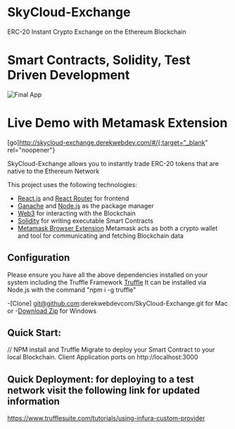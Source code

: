 # SkyCloud-Exchange
ERC-20 Instant Crypto Exchange on the Ethereum Blockchain 
# Smart Contracts, Solidity, Test Driven Development

![Final App](https://github.com/derekwebdevcom/SkyCloud-Exchange/blob/master/sky.gif)

# Live Demo with Metamask Extension

[go]http://skycloud-exchange.derekwebdev.com/#/{:target="_blank" rel="noopener"}

SkyCloud-Exchange allows you to instantly trade ERC-20 tokens that are native to the Ethereum Network 

This project uses the following technologies:

- [React.js](https://reactjs.org) and [React Router](https://reacttraining.com/react-router/) for frontend
- [Ganache](https://www.trufflesuite.com/ganache) and [Node.js](https://nodejs.org/en/) as the package manager
- [Web3](https://web3js.readthedocs.io/en/v1.2.11/) for interacting with the Blockchain
- [Solidity](https://solidity.readthedocs.io/en/v0.7.0/) for writing executable Smart Contracts
- [Metamask Browser Extension](https://metamask.io/) Metamask acts as both a crypto wallet and tool for communicating and fetching Blockchain data


## Configuration

Please ensure you have all the above dependencies installed on your system including the Truffle Framework [Truffle](https://www.trufflesuite.com/)
It can be installed via Node.js with the command "npm i -g truffle"


-[Clone] git@github.com:derekwebdevcom/SkyCloud-Exchange.git for Mac or
-[Download Zip](https://github.com/derekwebdevcom/SkyCloud-Exchange/archive/master.zip) for Windows

## Quick Start:

// NPM install and Truffle Migrate to deploy your Smart Contract to your local Blockchain. Client Application ports on
 http://localhost:3000
 
## Quick Deployment: for deploying to a test network visit the following link for updated information

 https://www.trufflesuite.com/tutorials/using-infura-custom-provider
